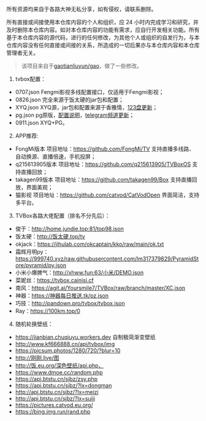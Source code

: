 所有资源均来自于各路大神无私分享，如有侵权，请联系删除。

所有直接或间接使用本仓库内容的个人和组织，应 24 小时内完成学习和研究，并及时删除本仓库内容。如对本仓库内容的功能有需求，应自行开发相关功能。所有基于本仓库内容的源代码，进行的任何修改，为其他个人或组织的自发行为，与本仓库内容没有任何直接或间接的关系，所造成的一切后果亦与本仓库内容和本仓库管理者无关。

> 该项目来自于[gaotianliuyun/gao](https://github.com/gaotianliuyun/gao.git)，做了一些修改。

1. tvbox配置：
- 0707.json Fengmi影视多线配置接口，仅适用于Fengmi影视；
- 0826.json 完全来源于饭太硬的jar包和配置；
- XYQ.json XYQ源，jar包和配置来源于香雅情，[123盘更新](https://www.123pan.com/s/alSeVv-lGO0A.html)；
- pg.json pg原版，[配置说明](README-pg.md)，[telegram频道更新](https://t.me/s/PandaGroovePG)；
- 0911.json XYQ+PG。

2. APP推荐:
- FongMi版本  项目地址：https://github.com/FongMi/TV 支持直播多线路、自动换源、直播倍速，手机投屏；
- q215613905版本  项目地址：https://github.com/q215613905/TVBoxOS 支持直播回放；
- takagen99版本  项目地址：https://github.com/takagen99/Box 支持直播回放，界面美观；
- 猫影视  项目地址：https://github.com/catvod/CatVodOpen 界面简洁，支持多平台。

3. TVBox各路大佬配置（排名不分先后）：
- 俊于：http://home.jundie.top:81/top98.json
- 饭太硬：http://饭太硬.top/tv
- okjack：https://jihulab.com/okcaptain/kko/raw/main/ok.txt
- 霜辉月明py：https://999740.xyz/raw.githubusercontent.com/lm317379829/PyramidStore/pyramid/py.json
- 小米小爆脾气：http://xhww.fun:63/小米/DEMO.json
- 菜妮丝：https://tvbox.cainisi.cf
- 南风：https://agit.ai/Yoursmile7/TVBox/raw/branch/master/XC.json
- 神器：https://神器每日推送.tk/pz.json
- 巧技：http://pandown.pro/tvbox/tvbox.json
- Ray：https://100km.top/0

4. 随机轮换壁纸：
- https://jianbian.chuqiuyu.workers.dev 自制极简渐变壁纸
- http://www.kf666888.cn/api/tvbox/img
- https://picsum.photos/1280/720/?blur=10
- http://刚刚.live/图 
- http://饭.eu.org/深色壁纸/api.php，
- https://www.dmoe.cc/random.php
- https://api.btstu.cn/sjbz/zsy.php
- https://api.btstu.cn/sjbz/?lx=dongman
- http://api.btstu.cn/sjbz/?lx=meizi
- http://api.btstu.cn/sjbz/?lx=suiji
- https://pictures.catvod.eu.org/
- https://bing.img.run/rand.php
